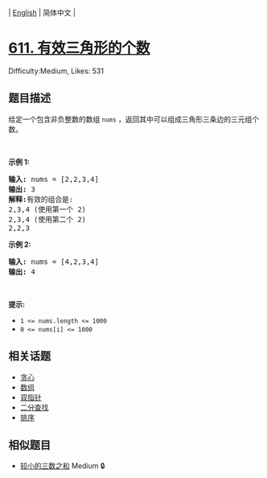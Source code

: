 
| [English](README_EN.md) | 简体中文 |

# [611. 有效三角形的个数](https://leetcode.cn/problems/valid-triangle-number/)
Difficulty:Medium, Likes: 531

## 题目描述

<p>给定一个包含非负整数的数组&nbsp;<code>nums</code> ，返回其中可以组成三角形三条边的三元组个数。</p>

<p>&nbsp;</p>

<p><strong>示例 1:</strong></p>

<pre>
<strong>输入:</strong> nums = [2,2,3,4]
<strong>输出:</strong> 3
<strong>解释:</strong>有效的组合是: 
2,3,4 (使用第一个 2)
2,3,4 (使用第二个 2)
2,2,3
</pre>

<p><strong>示例 2:</strong></p>

<pre>
<strong>输入:</strong> nums = [4,2,3,4]
<strong>输出:</strong> 4</pre>

<p>&nbsp;</p>

<p><strong>提示:</strong></p>

<ul>
	<li><code>1 &lt;= nums.length &lt;= 1000</code></li>
	<li><code>0 &lt;= nums[i] &lt;= 1000</code></li>
</ul>


## 相关话题

- [贪心](https://leetcode.cn/tag/greedy/)
- [数组](https://leetcode.cn/tag/array/)
- [双指针](https://leetcode.cn/tag/two-pointers/)
- [二分查找](https://leetcode.cn/tag/binary-search/)
- [排序](https://leetcode.cn/tag/sorting/)

## 相似题目

- [较小的三数之和](../3sum-smaller/README.md) Medium 🔒
